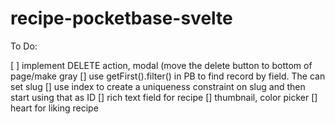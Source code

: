 # recipe-pocketbase-svelte

To Do:

[ ] implement DELETE action, modal (move the delete button to bottom of page/make gray
[] use getFirst().filter() in PB to find record by field. The can set slug
[] use index to create a uniqueness constraint on slug and then start using that as ID
[] rich text field for recipe
[] thumbnail, color picker
[] heart for liking recipe
